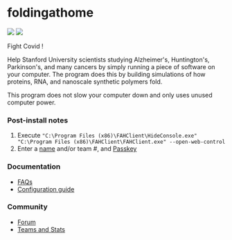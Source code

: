 # foldingathome
[![](https://img.shields.io/chocolatey/v/fah?color=green&label=fah)](https://chocolatey.org/packages/fah) [![](https://img.shields.io/chocolatey/dt/fah)](https://chocolatey.org/packages/fah)

Fight Covid !

Help Stanford University scientists studying Alzheimer's, Huntington's, Parkinson's, and many cancers by simply running a piece of software on your computer. The program does this by building simulations of how proteins, RNA, and nanoscale synthetic polymers fold. 

This program does not slow your computer down and only uses unused computer power.

### Post-install notes
1. Execute `"C:\Program Files (x86)\FAHClient\HideConsole.exe" "C:\Program Files (x86)\FAHClient\FAHClient.exe" --open-web-control`
2. Enter a [name](https://foldingathome.org/faqs/statistics-teams-usernames/characters-avoid-username/) and/or team #, and [Passkey](https://foldingathome.org/support/faq/points/passkey/)

### Documentation
* [FAQs](https://foldingathome.org/support/faq/opensource/)
* [Configuration guide](https://foldingathome.org/support/faq/installation-guides/configuration-guide/)

### Community
* [Forum](https://foldingforum.org/)
* [Teams and Stats](https://stats.foldingathome.org/teams)